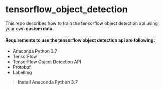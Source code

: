 # tensorflow_object_detection
This repo describes how to train the tensorflow object detection api using your own **custom data**.

#### Requirements to use the tensorflow object detection api are following:
* Anaconda Python 3.7
* TensorFlow
* TensorFlow Object Detection API
* Protobuf
* LabelImg

> **Install Anaconda Python 3.7**


